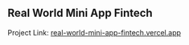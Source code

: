 

## Real World Mini App Fintech

Project Link: [real-world-mini-app-fintech.vercel.app](https://real-world-mini-app-fintech.vercel.app/)
